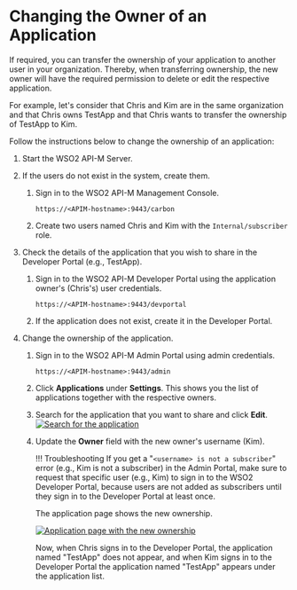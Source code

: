 # Changing the Owner of an Application

If required, you can transfer the ownership of your application to another user in your organization. Thereby, when transferring ownership, the new owner will have the required permission to delete or edit the respective application.

For example, let's consider that Chris and Kim are in the same organization and that Chris owns TestApp and that Chris wants to transfer the ownership of TestApp to Kim.

Follow the instructions below to change the ownership of an application:

1.  Start the WSO2 API-M Server.
2.  If the users do not exist in the system, create them.
    
     1. Sign in to the WSO2 API-M Management Console.

         `https://<APIM-hostname>:9443/carbon`

     2. Create two users named Chris and Kim with the `Internal/subscriber` role.

3.  Check the details of the application that you wish to share in the Developer Portal (e.g., TestApp).

    1.  Sign in to the WSO2 API-M Developer Portal using the application owner's (Chris's) user credentials.

         `https://<APIM-hostname>:9443/devportal`

    2.  If the application does not exist, create it in the Developer Portal.

4.  Change the ownership of the application.

    1.  Sign in to the WSO2 API-M Admin Portal using admin credentials.
        
         `https://<APIM-hostname>:9443/admin`

    2.  Click **Applications** under **Settings**.
        This shows you the list of applications together with the respective owners.

    3.  Search for the application that you want to share and click **Edit**.
        [![Search for the application]({{base_path}}/assets/img/learn/changing-application-owner-search.png)]({{base_path}}/assets/img/learn/changing-application-owner-search.png)

    4.  Update the **Owner** field with the new owner's username (Kim).

        !!! Troubleshooting
            If you get a "`<username> is not a subscriber`" error (e.g., Kim is not a subscriber) in the Admin Portal, make sure to request that specific user (e.g., Kim) to sign in to the WSO2 Developer Portal, because users are not added as subscribers until they sign in to the Developer Portal at least once.


         The application page shows the new ownership.

        [![Application page with the new ownership]({{base_path}}/assets/img/learn/changing-application-owner.png)]({{base_path}}/assets/img/learn/changing-application-owner.png)   
        
        Now, when Chris signs in to the Developer Portal, the application named "TestApp" does not appear, and when Kim signs in to the Developer Portal the application named "TestApp" appears under the application list.


